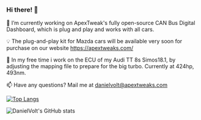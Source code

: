 ### Hi there! 👋

💬 I’m currently working on ApexTweak's fully open-source CAN Bus Digital Dashboard, which is plug and play and works with all cars.

💡 The plug-and-play kit for Mazda cars will be available very soon for purchase on our website https://apextweaks.com/

🚗 In my free time i work on the ECU of my Audi TT 8s Simos18.1, by adjusting the mapping file to prepare for the big turbo. Currently at 424hp, 493nm.

📫 Have any questions? Mail me at danielvolt@apextweaks.com

[![Top Langs](https://github-readme-stats.vercel.app/api/top-langs/?username=DanielVolt&langs_count=6&hide=html,makefile,logos,css&layout=compact)](https://github.com/DanielVolt/)

![DanielVolt's GitHub stats](https://github-readme-stats.vercel.app/api?username=DanielVolt&show_icons=true&count_private=true)
<!--
**DanielVolt/danielvolt** is a ✨ _special_ ✨ repository because its `README.md` (this file) appears on your GitHub profile.

Here are some ideas to get you started:

- 🔭 I’m currently working on ...
- 🌱 I’m currently learning ...
- 👯 I’m looking to collaborate on ...
- 🤔 I’m looking for help with ...
- 💬 Ask me about ...
- 📫 How to reach me: ...
- 😄 Pronouns: ...
- ⚡ Fun fact: ...
-->
